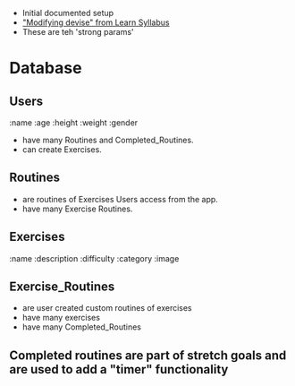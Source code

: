 - Initial documented setup
- ["Modifying devise" from Learn Syllabus](https://github.com/learn-academy-2022-golf/Syllabus/blob/main/capstone/modifying-devise.md)
- These are teh 'strong params'


# Database

## Users
:name :age :height :weight :gender
- have many Routines and Completed_Routines.
- can create Exercises.


## Routines
- are routines of Exercises Users access from the app.
- have many Exercise Routines.


## Exercises
:name :description :difficulty :category :image


## Exercise_Routines
- are user created custom routines of exercises
- have many exercises
- have many Completed_Routines


## Completed routines are part of stretch goals and are used to add a "timer" functionality
